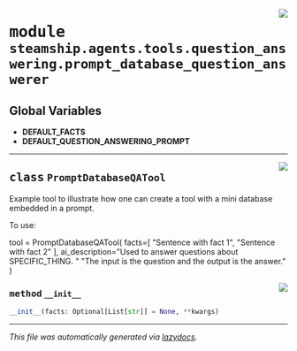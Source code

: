 <!-- markdownlint-disable -->

<a href="https://github.com/steamship-core/python-client/tree/main/src/steamship/agents/tools/question_answering/prompt_database_question_answerer.py#L0"><img align="right" style="float:right;" src="https://img.shields.io/badge/-source-cccccc?style=flat-square"></a>

# <kbd>module</kbd> `steamship.agents.tools.question_answering.prompt_database_question_answerer`




**Global Variables**
---------------
- **DEFAULT_FACTS**
- **DEFAULT_QUESTION_ANSWERING_PROMPT**


---

<a href="https://github.com/steamship-core/python-client/tree/main/src/steamship/agents/tools/question_answering/prompt_database_question_answerer.py#L32"><img align="right" style="float:right;" src="https://img.shields.io/badge/-source-cccccc?style=flat-square"></a>

## <kbd>class</kbd> `PromptDatabaseQATool`
Example tool to illustrate how one can create a tool with a mini database embedded in a prompt. 

To use: 

 tool = PromptDatabaseQATool(  facts=[  "Sentence with fact 1",  "Sentence with fact 2"  ],  ai_description="Used to answer questions about SPECIFIC_THING. "  "The input is the question and the output is the answer."  ) 

<a href="https://github.com/steamship-core/python-client/tree/main/src/steamship/agents/tools/question_answering/prompt_database_question_answerer.py#L55"><img align="right" style="float:right;" src="https://img.shields.io/badge/-source-cccccc?style=flat-square"></a>

### <kbd>method</kbd> `__init__`

```python
__init__(facts: Optional[List[str]] = None, **kwargs)
```











---

_This file was automatically generated via [lazydocs](https://github.com/ml-tooling/lazydocs)._
